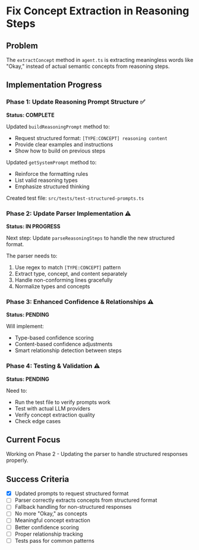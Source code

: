 # Fix Concept Extraction in Reasoning Steps

## Problem
The `extractConcept` method in `agent.ts` is extracting meaningless words like "Okay," instead of actual semantic concepts from reasoning steps.

## Implementation Progress

### Phase 1: Update Reasoning Prompt Structure ✅
**Status: COMPLETE**

Updated `buildReasoningPrompt` method to:
- Request structured format: `[TYPE:CONCEPT] reasoning content`
- Provide clear examples and instructions
- Show how to build on previous steps

Updated `getSystemPrompt` method to:
- Reinforce the formatting rules
- List valid reasoning types
- Emphasize structured thinking

Created test file: `src/tests/test-structured-prompts.ts`

### Phase 2: Update Parser Implementation ⚠️
**Status: IN PROGRESS**

Next step: Update `parseReasoningSteps` to handle the new structured format.

The parser needs to:
1. Use regex to match `[TYPE:CONCEPT]` pattern
2. Extract type, concept, and content separately
3. Handle non-conforming lines gracefully
4. Normalize types and concepts

### Phase 3: Enhanced Confidence & Relationships ⚠️
**Status: PENDING**

Will implement:
- Type-based confidence scoring
- Content-based confidence adjustments
- Smart relationship detection between steps

### Phase 4: Testing & Validation ⚠️
**Status: PENDING**

Need to:
- Run the test file to verify prompts work
- Test with actual LLM providers
- Verify concept extraction quality
- Check edge cases

## Current Focus

Working on Phase 2 - Updating the parser to handle structured responses properly.

## Success Criteria

- [x] Updated prompts to request structured format
- [ ] Parser correctly extracts concepts from structured format
- [ ] Fallback handling for non-structured responses
- [ ] No more "Okay," as concepts
- [ ] Meaningful concept extraction
- [ ] Better confidence scoring
- [ ] Proper relationship tracking
- [ ] Tests pass for common patterns
